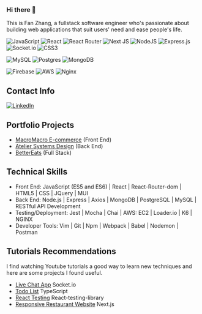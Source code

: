 ### Hi there 👋

This is Fan Zhang, a fullstack software engineer who's passionate about building web applications that suit users' need and ease people's life. 

![JavaScript](https://img.shields.io/badge/javascript-%23323330.svg?style=for-the-badge&logo=javascript&logoColor=%23F7DF1E) ![React](https://img.shields.io/badge/react-%2320232a.svg?style=for-the-badge&logo=react&logoColor=%2361DAFB) 	![React Router](https://img.shields.io/badge/React_Router-CA4245?style=for-the-badge&logo=react-router&logoColor=white) ![Next JS](https://img.shields.io/badge/Next-black?style=for-the-badge&logo=next.js&logoColor=white) ![NodeJS](https://img.shields.io/badge/node.js-6DA55F?style=for-the-badge&logo=node.js&logoColor=white)  ![Express.js](https://img.shields.io/badge/express.js-%23404d59.svg?style=for-the-badge&logo=express&logoColor=%2361DAFB) 	![Socket.io](https://img.shields.io/badge/Socket.io-black?style=for-the-badge&logo=socket.io&badgeColor=010101)  ![CSS3](https://img.shields.io/badge/css3-%231572B6.svg?style=for-the-badge&logo=css3&logoColor=white) 

![MySQL](https://img.shields.io/badge/mysql-%2300f.svg?style=for-the-badge&logo=mysql&logoColor=white) ![Postgres](https://img.shields.io/badge/postgres-%23316192.svg?style=for-the-badge&logo=postgresql&logoColor=white) ![MongoDB](https://img.shields.io/badge/MongoDB-%234ea94b.svg?style=for-the-badge&logo=mongodb&logoColor=white) 

![Firebase](https://img.shields.io/badge/Firebase-039BE5?style=for-the-badge&logo=Firebase&logoColor=white)	 ![AWS](https://img.shields.io/badge/AWS-%23FF9900.svg?style=for-the-badge&logo=amazon-aws&logoColor=white) ![Nginx](https://img.shields.io/badge/nginx-%23009639.svg?style=for-the-badge&logo=nginx&logoColor=white)


## Contact Info
[![LinkedIn](https://img.shields.io/badge/linkedin-%230077B5.svg?style=for-the-badge&logo=linkedin&logoColor=white)](https://www.linkedin.com/in/aliciafanzhang/) 

## Portfolio Projects
- [MacroMacro E-commerce](https://github.com/MacroMacro/frontend-capstone-wolverines) (Front End)
- [Atelier Systems Design](https://github.com/AliciaFZhang/SDC-QA) (Back End)
- [BetterEats](https://github.com/Better-Eats/Better-Eats) (Full Stack)

## Technical Skills
- Front End: JavaScript (ES5 and ES6) | React | React-Router-dom | HTML5 | CSS | JQuery | MUI 
- Back End: Node.js | Express | Axios | MongoDB | PostgreSQL | MySQL | RESTful API Development
- Testing/Deployment: Jest | Mocha | Chai | AWS: EC2 | Loader.io | K6 | NGINX
- Developer Tools: Vim | Git | Npm | Webpack | Babel | Nodemon | Postman

## Tutorials Recommendations
I find watching Youtube tutorials a good way to learn new techniques and here are some projects I found useful.

- [Live Chat App](https://github.com/AliciaFZhang/Learn-Chatapp) Socket.io
- [Todo List](https://github.com/AliciaFZhang/Learn-TypeScript) TypeScript 
- [React Testing](https://github.com/AliciaFZhang/react-testing-starter) React-testing-library
- [Responsive Restaurant Website](https://github.com/AliciaFZhang/Learn-NextJS/tree/main) Next.js

